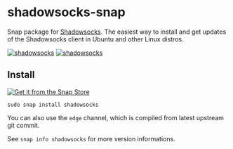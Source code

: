 # shadowsocks-snap
Snap package for [Shadowsocks](https://github.com/shadowsocks).
The easiest way to install and get updates of the Shadowsocks client in Ubuntu and other Linux distros.

[![shadowsocks](https://snapcraft.io/shadowsocks/badge.svg)](https://snapcraft.io/shadowsocks)
[![shadowsocks](https://snapcraft.io/shadowsocks/trending.svg?name=0)](https://snapcraft.io/shadowsocks)

## Install

[![Get it from the Snap Store](https://snapcraft.io/static/images/badges/en/snap-store-white.svg)](https://snapcraft.io/shadowsocks)

`sudo snap install shadowsocks`

You can also use the `edge` channel, which is compiled from latest upstream git commit.

See `snap info shadowsocks` for more version informations.
